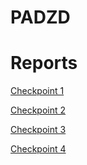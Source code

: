 # PADZD

# Reports
[Checkpoint 1](https://www.overleaf.com/2183491251ywcbwjtqsdjf)

[Checkpoint 2](https://www.overleaf.com/9176814659gnfrygjszrqt)

[Checkpoint 3](https://www.overleaf.com/1753286381mkjqtbhnggwp)

[Checkpoint 4](https://www.overleaf.com/5168413425cznsgqgvwtbq)
